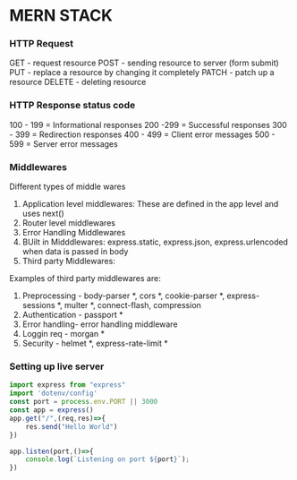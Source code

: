 # MERN STACK
### HTTP Request

GET - request resource
POST - sending resource to server (form submit)
PUT - replace a resource by changing it completely
PATCH - patch up a resource
DELETE - deleting resource

### HTTP Response status code

100 - 199 = Informational responses
200 -299 = Successful responses
300 - 399 = Redirection responses
400 - 499 = Client error messages
500 - 599 = Server error messages

### Middlewares

Different types of middle wares

1. Application level middlewares: These are defined in the app level and uses next()
2. Router level middlewares
3. Error Handling Middlewares
4. BUilt in Midddlewares: express.static, express.json, express.urlencoded when data is passed in body 
5. Third party Middlewares:

Examples of third party middlewares are:

1. Preprocessing - body-parser *, cors *, cookie-parser *, express-sessions *, multer *, connect-flash, compression
2. Authentication - passport *
3. Error handling- error handling middleware
4. Loggin req - morgan *
5. Security -  helmet *, express-rate-limit *

### Setting up live server

```js
import express from "express"
import 'dotenv/config'
const port = process.env.PORT || 3000
const app = express()
app.get("/",(req,res)=>{
    res.send("Hello World")
})

app.listen(port,()=>{
    console.log(`Listening on port ${port}`);
})
```

